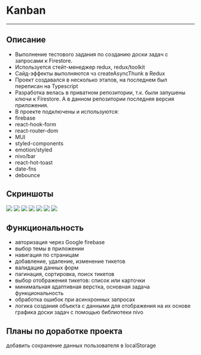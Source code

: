 # Kanban
***
<!-- [ссылка на gh-pages](https://nikolaymishaev.github.io/Kanban-test-task/) -->

## Описание
- Выполнение тестового задания по созданию доски задач с запросами к Firestore.
- Используется стейт-менеджер redux, redux/toolkit
- Сайд-эффекты выполняются чз createAsyncThunk в Redux
- Проект создавался в несколько этапов, на последнем был переписан на Typescript
- Разработка велась в приватном репозитории, т.к. были запушены ключи к Firestore. А в данном репозитории последняя версия приложения.
- В проекте подключены и используются:
- firebase
- react-hook-form
- react-router-dom
- MUI
- styled-components
- emotion/styled
- nivo/bar
- react-hot-toast
- date-fns
- debounce

## Скриншоты
![](https://github.com/NikolayMishaev/dashboard_kit/raw/master/src/images/readme/01.jpg)
![](https://github.com/NikolayMishaev/dashboard_kit/raw/master/src/images/readme/02.jpg)
![](https://github.com/NikolayMishaev/dashboard_kit/raw/master/src/images/readme/03.jpg)
![](https://github.com/NikolayMishaev/dashboard_kit/raw/master/src/images/readme/04.jpg)
![](https://github.com/NikolayMishaev/dashboard_kit/raw/master/src/images/readme/05.jpg)
![](https://github.com/NikolayMishaev/dashboard_kit/raw/master/src/images/readme/06.jpg)
![](https://github.com/NikolayMishaev/dashboard_kit/raw/master/src/images/readme/07.jpg)

## Функциональность
- авторизация через Google firebase
- выбор темы в приложении
- навигация по страницам
- добавление, удаление, изменение тикетов
- валидация данных форм
- пагинация, сортировка, поиск тикетов
- выбор отображения тикетов: список или карточки
- минимальная адаптивная верстка, основная задача функциональность
- обработка ошибок при асинхронных запросах
- логика создания объекта с данными для отображения на их основе графика доски задач с помощью библиотеки nivo

## Планы по доработке проекта

добавить сохранение данных пользователя в localStorage

